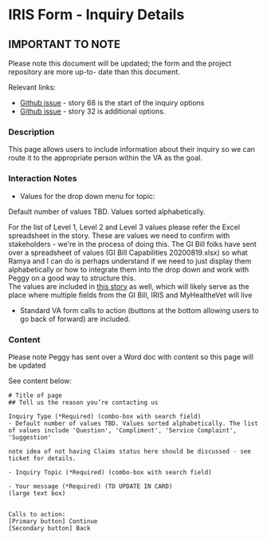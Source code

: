# IRIS Form - Inquiry Details

## IMPORTANT TO NOTE
Please note this document will be updated; the form and the project repository are more up-to- date than this document.



Relevant links: 
- [Github issue](https://github.com/department-of-veterans-affairs/orchid/issues/68) - story 68 is the start of the inquiry options
- [Github issue](https://github.com/department-of-veterans-affairs/orchid/issues/31) - story 32 is additional options.

### Description

This page allows users to include information about their inquiry so we can route it to the appropriate person within the VA as the goal.

### Interaction Notes

- Values for the drop down menu for topic: 

Default number of values TBD. Values sorted alphabetically. 

For the list of Level 1, Level 2 and Level 3 values  please refer the Excel spreadsheet in the story.  These are values we need to confirm with stakeholders - we're in the process of doing this.  The GI Bill folks have sent over a spreadsheet of values (GI Bill Capabilities 20200819.xlsx) so what Ramya and I can do is perhaps understand if we need to just display them alphabetically or how to integrate them into the drop down and work with Peggy on a good way to structure this.  
The values are included in [this story](https://github.com/department-of-veterans-affairs/orchid/issues/36) as well, which will likely serve as the place where multiple fields from the GI Bill, IRIS and MyHealtheVet will live

- Standard VA form calls to action (buttons at the bottom allowing users to go back of forward) are included.

### Content


Please note Peggy has sent over a Word doc with content so this page will be updated

See content below:

```
# Title of page
## Tell us the reason you’re contacting us  

Inquiry Type (*Required) (combo-box with search field)
- Default number of values TBD. Values sorted alphabetically. The list of values include 'Question', 'Compliment', 'Service Complaint', 'Suggestion'

note idea of not having Claims status here should be discussed - see ticket for details.

- Inquiry Topic (*Required) (combo-box with search field)

- Your message (*Required) (TO UPDATE IN CARD)
(large text box)


Calls to action:
[Primary button] Continue
[Secondary button] Back

```
